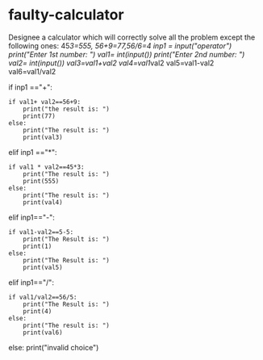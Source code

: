 # faulty-calculator
Designee a calculator which will correctly solve all the problem except the following ones: 45*3=555, 56+9=77,56/6=4
inp1 = input("operator")
print("Enter 1st number: ")
val1= int(input())
print("Enter 2nd number: ")
val2= int(input())
val3=val1+val2
val4=val1*val2
val5=val1-val2
val6=val1/val2

if inp1 =="+":

    if val1+ val2==56+9:
        print("the result is: ")
        print(77)
    else:
        print("The result is: ")
        print(val3)
elif inp1 =="*":

    if val1 * val2==45*3:
        print("The result is: ")
        print(555)
    else:
        print("The result is: ")
        print(val4)

elif inp1=="-":

    if val1-val2==5-5:
        print("The Result is: ")
        print(1)
    else:
        print("The Result is: ")
        print(val5)
elif inp1=="/":

    if val1/val2==56/5:
        print("The Result is: ")
        print(4)
    else:
        print("The result is: ")
        print(val6)
else:
    print("invalid choice")

